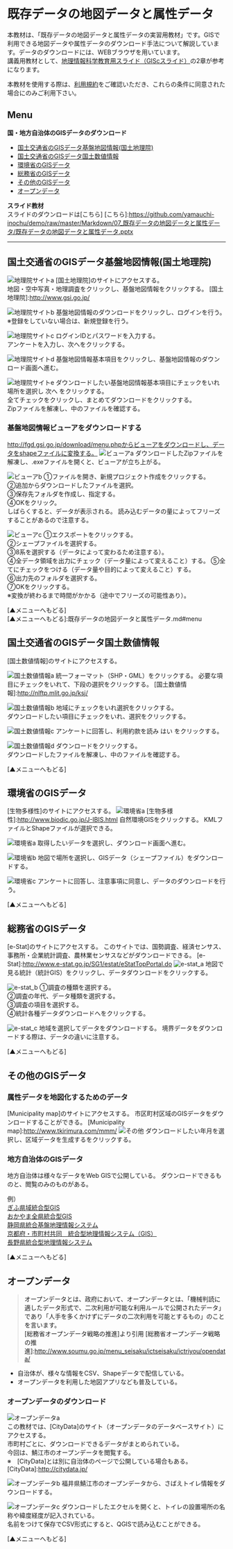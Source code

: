 # 既存データの地図データと属性データ
本教材は、「既存データの地図データと属性データの実習用教材」です。GISで利用できる地図データや属性データのダウンロード手法について解説しています。データのダウンロードには、WEBブラウザを用いています。  
講義用教材として、[地理情報科学教育用スライド（GIScスライド）]の2章が参考になります。  

本教材を使用する際は、[利用規約]をご確認いただき、これらの条件に同意された場合にのみご利用下さい。

[地理情報科学教育用スライド（GIScスライド）]:http://curricula.csis.u-tokyo.ac.jp/slide/2.html
[利用規約]:https://github.com/yamauchi-inochu/demo/blob/master/利用規約.md

**Menu**
-----
**国・地方自治体のGISデータのダウンロード**
- [国土交通省のGISデータ基盤地図情報(国土地理院)](#国土交通省のGISデータ基盤地図情報(国土地理院))
- [国土交通省のGISデータ国土数値情報](#国土交通省のGISデータ国土数値情報)
- [環境省のGISデータ](#環境省のGISデータ)
- [総務省のGISデータ](#総務省のGISデータ)
- [その他のGISデータ](#その他のGISデータ)
- [オープンデータ](#オープンデータ)

**スライド教材**  
スライドのダウンロードは[こちら]
[こちら]:https://github.com/yamauchi-inochu/demo/raw/master/Markdown/07_既存データの地図データと属性データ/既存データの地図データと属性データ.pptx

----------
## <a name = 国土交通省のGISデータ基盤地図情報(国土地理院)>国土交通省のGISデータ基盤地図情報(国土地理院)

![地理院サイトa](pic/pic_1.png)
[国土地理院]のサイトにアクセスする。  
地図・空中写真・地理調査をクリックし、基盤地図情報をクリックする。
[国土地理院]:<http://www.gsi.go.jp/>

![地理院サイトb](pic/pic_2.png)
基盤地図情報のダウンロードをクリックし、ログインを行う。  
※登録をしていない場合は、新規登録を行う。

![地理院サイトc](pic/pic_3.png)
ログインIDとパスワードを入力する。  
アンケートを入力し、次へをクリックする。

![地理院サイトd](pic/pic_4.png)
基盤地図情報基本項目をクリックし、基盤地図情報のダウンロード画面へ進む。

![地理院サイトe](pic/pic_5.png)
ダウンロードしたい基盤地図情報基本項目にチェックをいれ場所を選択し 次へ をクリックする。  
全てチェックをクリックし、まとめてダウンロードをクリックする。  
Zipファイルを解凍し、中のファイルを確認する。

### 基盤地図情報ビューアをダウンロードする

http://fgd.gsi.go.jp/download/menu.phpからビューアをダウンロードし、データをshapeファイルに変換する。
![ビューアa](pic/pic_6.png)
ダウンロードしたZipファイルを解凍し、.exeファイルを開くと、ビューアが立ち上がる。

![ビューアb](pic/pic_7.png)
①ファイルを開き、新規プロジェクト作成をクリックする。  
②追加からダウンロードしたファイルを選択。  
③保存先フォルダを作成し、指定する。  
④OKをクリック。  
しばらくすると、データが表示される。
読み込むデータの量によってフリーズすることがあるので注意する。

![ビューアc](pic/pic_9.png)
①エクスポートをクリックする。  
②シェープファイルを選択する。  
③8系を選択する（データによって変わるため注意する）。  
④全データ領域を出力にチェック（データ量によって変えること）する。
⑤全てにチェックをつける（データ量や目的によって変えること）する。  
⑥出力先のフォルダを選択する。  
⑦OKをクリックする。  
※変換が終わるまで時間がかかる（途中でフリーズの可能性あり）。  

  [▲メニューへもどる]  
[▲メニューへもどる]:既存データの地図データと属性データ.md#menu
## <a name = 国土交通省のGISデータ国土数値情報>国土交通省のGISデータ国土数値情報

[国土数値情報]のサイトにアクセスする。

![国土数値情報a](pic/pic_10.png)
統一フォーマット（SHP・GML）をクリックする。
必要な項目にチェックをいれて、下段の選択をクリックする。
[国土数値情報]:<http://nlftp.mlit.go.jp/ksj/>

![国土数値情報b](pic/pic_11.png)
地域にチェックをいれ選択をクリックする。  
ダウンロードしたい項目にチェックをいれ、選択をクリックする。

![国土数値情報c](pic/pic_12.png)
アンケートに回答し、利用約款を読み はい をクリックする。

![国土数値情報d](pic/pic_13.png)
ダウンロードをクリックする。  
ダウンロードしたファイルを解凍し、中のファイルを確認する。

  [▲メニューへもどる]  
## <a name = 環境省のGISデータ>環境省のGISデータ
[生物多様性]のサイトにアクセスする。
![環境省a](pic/pic_14.png)
[生物多様性]:<http://www.biodic.go.jp/J-IBIS.html>
自然環境GISをクリックする。
KMLファイルとShapeファイルが選択できる。

![環境省a](pic/pic_15.png)
取得したいデータを選択し、ダウンロード画面へ進む。

![環境省b](pic/pic_16.png)
地図で場所を選択し、GISデータ（シェープファイル）をダウンロードする。

![環境省c](pic/pic_17.png)
アンケートに回答し、注意事項に同意し、データのダウンロードを行う。

  [▲メニューへもどる]  
## <a name = 総務省のGISデータ>総務省のGISデータ
[e-Stat]のサイトにアクセスする。
このサイトでは、国勢調査、経済センサス、事務所・企業統計調査、農林業センサスなどがダウンロードできる。
[e-Stat]:<http://www.e-stat.go.jp/SG1/estat/eStatTopPortal.do>
![e-stat_a](pic/pic_18.png)
地図で見る統計（統計GIS）をクリックし、データダウンロードをクリックする。

![e-stat_b](pic/pic_19.png)
①調査の種類を選択する。  
②調査の年代、データ種類を選択する。  
③調査の項目を選択する。  
④統計各種データダウンロードへをクリックする。

![e-stat_c](pic/pic_20.png)
地域を選択してデータをダウンロードする。
境界データをダウンロードする際は、データの違いに注意する。

  [▲メニューへもどる]  
## <a name = その他のGISデータ>その他のGISデータ
### 属性データを地図化するためのデータ
[Municipality map]のサイトにアクセスする。
市区町村区域のGISデータをダウンロードすることができる。
[Municipality map]:<http://www.tkirimura.com/mmm/>
![その他](pic/pic_21.png)
ダウンロードしたい年月を選択し、区域データを生成するをクリックする。

### 地方自治体のGISデータ
地方自治体は様々なデータをWeb GISで公開している。
ダウンロードできるものと、閲覧のみのものがある。  

例）  
[ぎふ県域統合型GIS]    
[おかやま全県統合型GIS]    
[静岡県統合基盤地理情報システム]  
[京都府・市町村共同　統合型地理情報システム（GIS）]  
[長野県統合型地理情報システム]  

[ぎふ県域統合型GIS]:https://gis-gifu.jp/gifu/portal/index.html
[おかやま全県統合型GIS]:http://www.gis.pref.okayama.jp/map/top/index.asp
[静岡県統合基盤地理情報システム]:http://www.gis.pref.shizuoka.jp/
[京都府・市町村共同　統合型地理情報システム（GIS）]:http://g-kyoto.gis.pref.kyoto.lg.jp/g-kyoto/top/
[長野県統合型地理情報システム]:http://www3.pref.nagano.lg.jp/gis/top/


  [▲メニューへもどる]  

## <a name = オープンデータ>オープンデータ
>オープンデータとは、政府において、オープンデータとは、「機械判読に適したデータ形式で、二次利用が可能な利用ルールで公開されたデータ」であり「人手を多くかけずにデータの二次利用を可能とするもの」のことを言います。  
[総務省オープンデータ戦略の推進]より引用
[総務省オープンデータ戦略の推進]:<http://www.soumu.go.jp/menu_seisaku/ictseisaku/ictriyou/opendata/>

- 自治体が、様々な情報をCSV、Shapeデータで配信している。
- オープンデータを利用した地図アプリなども普及している。

### オープンデータのダウンロード

![オープンデータa](pic/pic_23.png)  
この教材では、[CityData]のサイト（オープンデータのデータベースサイト）にアクセスする。  
市町村ごとに、ダウンロードできるデータがまとめられている。  
今回は、鯖江市のオープンデータを閲覧する。  
※　[CityData]とは別に自治体のページで公開している場合もある。
[CityData]:<http://citydata.jp/>

![オープンデータb](pic/pic_24.png)
福井県鯖江市のオープンデータから、さばえトイレ情報をダウンロードする。

![オープンデータc](pic/pic_25.png)
ダウンロードしたエクセルを開くと、トイレの設置場所の名称や緯度経度が記入されている。  
名前をつけて保存でCSV形式にすると、QGISで読み込むことができる。


  [▲メニューへもどる]  
